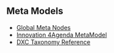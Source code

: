 ## Meta Models

* [Global Meta Nodes](GlobalMetaNodes.md)
* [Innovation 4Agenda MetaModel](AgendaMetaModel.md)
* [DXC Taxonomy Reference](https://my.dxc.com/our-company/global-functions/integrated-workforce-management/infrastructure-and-support/knowledge-management/km_taxonomy_classification.html )
